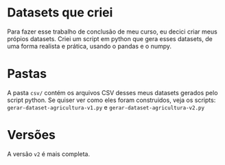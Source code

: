 # Datasets que criei
Para fazer esse trabalho de conclusão de meu curso, eu decici criar meus própios datasets.
Criei um script em python que gera esses datasets, de uma forma realista e prática, usando o pandas e o numpy.

# Pastas
A pasta `csv/` contém os arquivos CSV desses meus datasets gerados pelo script python.
Se quiser ver como eles foram construidos, veja os scripts: `gerar-dataset-agricultura-v1.py` e `gerar-dataset-agricultura-v2.py`

# Versões
A versão `v2` é mais completa. 